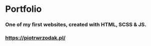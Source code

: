 # Portfolio
### One of my first websites, created with HTML, SCSS & JS.

### https://piotrwrzodak.pl/
